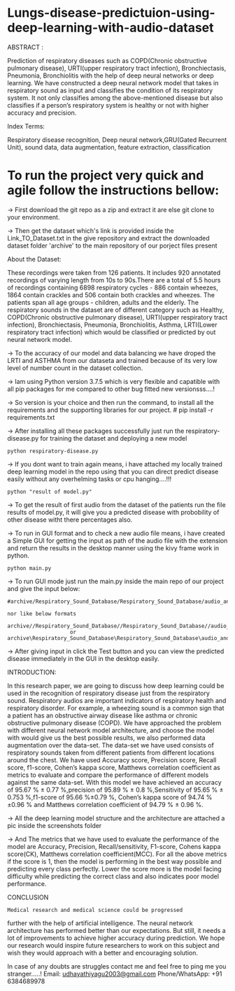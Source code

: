 # Lungs-disease-predictuion-using-deep-learning-with-audio-dataset
ABSTRACT :

  Prediction of respiratory diseases such as
COPD(Chronic obstructive pulmonary disease), URTI(upper
respiratory tract infection), Bronchiectasis, Pneumonia,
Bronchiolitis with the help of deep neural networks or deep
learning. We have constructed a deep neural network model
that takes in respiratory sound as input and classifies the
condition of its respiratory system. It not only classifies among
the above-mentioned disease but also classifies if a person’s
respiratory system is healthy or not with higher accuracy and
precision.

Index Terms:
  
  Respiratory disease recognition, Deep neural
network,GRU(Gated Recurrent Unit), sound data, data augmentation, feature extraction, classification

# To run the project very quick and agile follow the instructions bellow:

-> First download the git repo as a zip and extract it are else git clone to your environment.

-> Then get the dataset which's link is provided inside the Link_TO_Dataset.txt in the give repository and extract the downloaded 
dataset folder 'archive' to the main repository of our porject files present

About the Dataset:

These recordings were taken from 126 patients. It includes 920 annotated recordings
of varying length from 10s to 90s.There are a total of 5.5 hours
of recordings containing 6898 respiratory cycles - 886 contain
wheezes, 1864 contain crackles and 506 contain both crackles
and wheezes. The patients span all age groups - children,
adults and the elderly. The respiratory sounds in the dataset are of different category such as Healthy, COPD(Chronic
obstructive pulmonary disease), URTI(upper respiratory tract
infection), Bronchiectasis, Pneumonia, Bronchiolitis, Asthma,
LRTI(Lower respiratory tract infection) which would be classified or predicted by out neural network model.

-> To the accuracy of our model and data balancing we have droped the LRTI and ASTHMA from our dataseta and trained because of its very low 
level of number count in the dataset collection.

-> Iam using Python version 3.7.5 which is very flexible and capatible with all pip packages for me compared to other
bug fitted new versionsss....!

-> So version is your choice and then run the command, to install all the requirements and the supporting libraries for our project.
	# pip install -r requirements.txt

-> After installing all these packages successfully just run the respiratory-disease.py for training the dataset and deploying a new model

	python respiratory-disease.py

-> If you dont want to train again means, i have attached my locally trained deep learning model in the repo using that you can direct predict
disease easily without any overhelming tasks or cpu hanging....!!!
	
	python "result of model.py"

-> To get the result of first audio from the dataset of the patients run the file results of model.py, it will give you a predicted disease with
probobility of other disease witht there percentages also.

-> To run in GUI format and to check a new audio file means, i have created a Simple GUI for getting the input as path of the audio file with the 
extension and return the results in the desktop manner using the kivy frame work in python.
	
	python main.py

-> To run GUI mode just run the main.py inside the main repo of our project and give the input below:

	#archive/Respiratory_Sound_Database/Respiratory_Sound_Database/audio_and_txt_files/104_1b1_Pr_sc_Litt3200.wav

	nor like below formats 
	
	archive//Respiratory_Sound_Database//Respiratory_Sound_Database//audio_and_txt_files//104_1b1_Pr_sc_Litt3200.wav
						or
	archive\Respiratory_Sound_Database\Respiratory_Sound_Database\audio_and_txt_files\104_1b1_Pr_sc_Litt3200.wav

-> After giving input in click the Test button and you can view the predicted disease immediately in the GUI in the desktop easily.


INTRODUCTION: 

  In this research paper, we are going to discuss how deep
learning could be used in the recognition of respiratory disease
just from the respiratory sound. Respiratory audios are important indicators of respiratory health and respiratory disorder.
For example, a wheezing sound is a common sign that a patient
has an obstructive airway disease like asthma or chronic
obstructive pulmonary disease (COPD). We have approached
the problem with different neural network model architecture,
and choose the model with would give us the best possible
results, we also performed data augmentation over the data-set.
The data-set we have used consists of respiratory sounds taken
from different patients from different locations around the
chest. We have used Accuracy score, Precision score, Recall
score, f1-score, Cohen’s kappa score, Matthews correlation
coefficient as metrics to evaluate and compare the performance
of different models against the same data-set. With this model
we have achieved an accuracy of 95.67 % ± 0.77 %,precision
of 95.89 % ± 0.8 %,Sensitivity of 95.65 % ± 0.753 %,f1-score
of 95.66 %±0.79 %, Cohen’s kappa score of 94.74 %±0.96 %
and Matthews correlation coefficient of 94.79 % ± 0.96 %.

-> All the deep learning model structure and the architecture are attached a pic inside the screenshots folder 

-> And The metrics that we have used to evaluate the performance
of the model are Accuracy, Precision, Recall/sensitivity,
F1-score, Cohens kappa score(CK), Matthews correlation
coefficient(MCC). For all the above metrics if the score is 1,
then the model is performing in the best way possible and
predicting every class perfectly. Lower the score more is the
model facing difficulty while predicting the correct class and
also indicates poor model performance.


CONCLUSION

    Medical research and medical science could be progressed
further with the help of artificial intelligence. The neural network architecture has performed better than our expectations.
But still, it needs a lot of improvements to achieve higher
accuracy during prediction. We hope our research would
inspire future researchers to work on this subject and wish
they would approach with a better and encouraging solution.

In case of any doubts are struggles contact me and feel free to ping me you stranger.....!
Email: udhayathiyagu2003@gmail.com
Phone/WhatsApp: +91 6384689978
